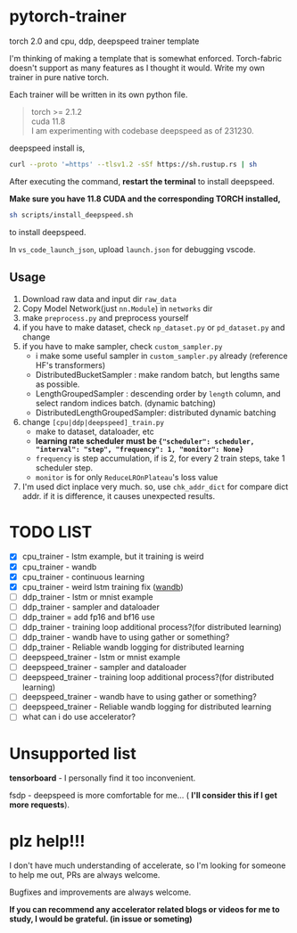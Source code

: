 # pytorch-trainer

torch 2.0 and cpu, ddp, deepspeed trainer template

I'm thinking of making a template that is somewhat enforced.
Torch-fabric doesn't support as many features as I thought it would.
Write my own trainer in pure native torch.

Each trainer will be written in its own python file.

>   torch >= 2.1.2</br>
>   cuda 11.8</br>
>   I am experimenting with codebase deepspeed as of 231230.

deepspeed install is,

```bash
curl --proto '=https' --tlsv1.2 -sSf https://sh.rustup.rs | sh
```

After executing the command, **restart the terminal** to install deepspeed.

**Make sure you have 11.8 CUDA and the corresponding TORCH installed,**

```bash
sh scripts/install_deepspeed.sh
```

to install deepspeed.

In `vs_code_launch_json`, upload `launch.json` for debugging vscode.

## Usage

1.   Download raw data and input dir `raw_data`
2.   Copy Model Network(just `nn.Module`) in `networks` dir
3.   make `preprocess.py` and preprocess yourself
4.   if you have to make dataset, check `np_dataset.py` or `pd_dataset.py` and change
5.   if you have to make sampler, check `custom_sampler.py`
     -   i make some useful sampler in `custom_sampler.py` already (reference HF's transformers)
     -   DistributedBucketSampler : make random batch, but lengths same as possible.
     -   LengthGroupedSampler : descending order by `length` column, and select random indices batch. (dynamic batching)
     -   DistributedLengthGroupedSampler: distributed dynamic batching
6.   change `[cpu|ddp|deepspeed]_train.py`
     -   make to dataset, dataloader, etc
     -   **learning rate scheduler must be `{"scheduler": scheduler, "interval": "step", "frequency": 1, "monitor": None}`**
     -   `frequency` is step accumulation, if is 2, for every 2 train steps, take 1 scheduler step.
     -   `monitor` is for only `ReduceLROnPlateau`'s loss value
7.   I'm used dict inplace very much. so, use `chk_addr_dict` for compare dict addr. if it is difference, it causes unexpected results. 

# TODO LIST

-   [x] cpu_trainer - lstm example, but it training is weird
-   [x] cpu_trainer - wandb
-   [x] cpu_trainer - continuous learning
-   [x] cpu_trainer - weird lstm training fix ([wandb](https://wandb.ai/bart_tadev/torch-trainer/runs/xrvi8x4g?workspace=user-bart_tadev))
-   [ ] ddp_trainer - lstm or mnist example
-   [ ] ddp_trainer - sampler and dataloader
-   [ ] ddp_trainer = add fp16 and bf16 use
-   [ ] ddp_trainer - training loop additional process?(for distributed learning)
-   [ ] ddp_trainer - wandb have to using gather or something?
-   [ ] ddp_trainer - Reliable wandb logging for distributed learning
-   [ ] deepspeed_trainer - lstm or mnist example
-   [ ] deepspeed_trainer - sampler and dataloader
-   [ ] deepspeed_trainer - training loop additional process?(for distributed learning)
-   [ ] deepspeed_trainer - wandb have to using gather or something?
-   [ ] deepspeed_trainer - Reliable wandb logging for distributed learning
-   [ ] what can i do use accelerator?

# Unsupported list

**tensorboard** - I personally find it too inconvenient.

fsdp - deepspeed is more comfortable for me... ( **I'll consider this if I get more requests**).

# plz help!!!

I don't have much understanding of accelerate, so I'm looking for someone to help me out, PRs are always welcome.

Bugfixes and improvements are always welcome.

**If you can recommend any accelerator related blogs or videos for me to study, I would be grateful. (in issue or someting)**